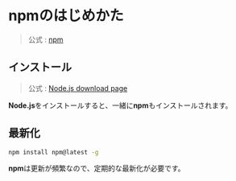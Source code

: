 # npmのはじめかた
> 公式 : [npm](https://www.npmjs.com/get-npm)

## インストール
> 公式 : [Node.js download page](https://nodejs.org/en/download/)

**Node.js**をインストールすると、一緒に**npm**もインストールされます。

## 最新化
```bash
npm install npm@latest -g
```

**npm**は更新が頻繁なので、定期的な最新化が必要です。